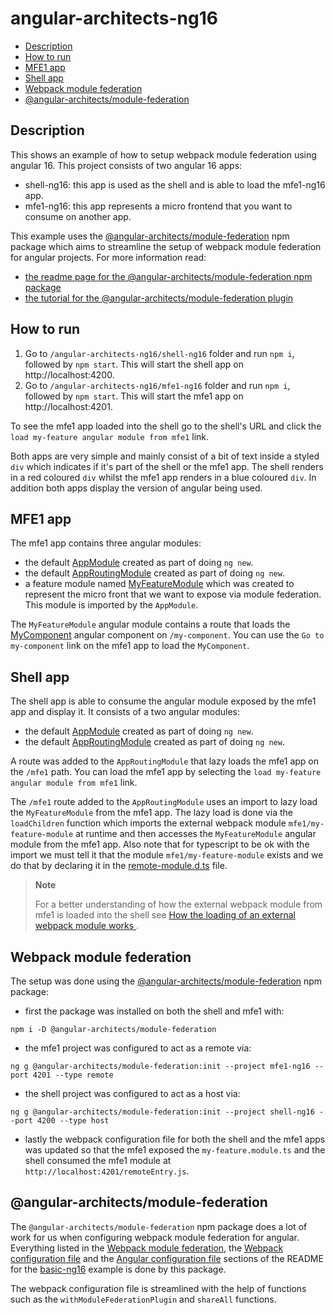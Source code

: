 # angular-architects-ng16

- [Description](#description)
- [How to run](#how-to-run)
- [MFE1 app](#mfe1-app)
- [Shell app](#shell-app)
- [Webpack module federation](#webpack-module-federation)
- [@angular-architects/module-federation](#angular-architectsmodule-federation)

## Description

This shows an example of how to setup webpack module federation using angular 16. This project consists of two angular 16 apps:
- shell-ng16: this app is used as the shell and is able to load the mfe1-ng16 app.
- mfe1-ng16: this app represents a micro frontend that you want to consume on another app.

This example uses the [@angular-architects/module-federation](https://www.npmjs.com/package/@angular-architects/module-federation) npm package which aims to streamline the setup of webpack module federation for angular projects. For more information read:
- [the readme page for the @angular-architects/module-federation npm package](https://www.npmjs.com/package/@angular-architects/module-federation?activeTab=readme)
- [the tutorial for the @angular-architects/module-federation plugin](https://github.com/angular-architects/module-federation-plugin/blob/main/libs/mf/tutorial/tutorial.md)

## How to run

1) Go to `/angular-architects-ng16/shell-ng16` folder and run `npm i`, followed by `npm start`. This will start the shell app on http://localhost:4200.
2) Go to `/angular-architects-ng16/mfe1-ng16` folder and run `npm i`, followed by `npm start`. This will start the mfe1 app on http://localhost:4201.

To see the mfe1 app loaded into the shell go to the shell's URL and click the `load my-feature angular module from mfe1` link. 

Both apps are very simple and mainly consist of a bit of text inside a styled `div` which indicates if it's part of the shell or the mfe1 app. The shell renders in a red coloured `div` whilst the mfe1 app renders in a blue coloured `div`. In addition both apps display the version of angular being used.

## MFE1 app

The mfe1 app contains three angular modules:
- the default [AppModule](/angular-architects-ng16/mfe1-ng16/src/app/app.module.ts) created as part of doing `ng new`.
- the default [AppRoutingModule](/angular-architects-ng16/mfe1-ng16/src/app/app-routing.module.ts) created as part of doing `ng new`.
- a feature module named [MyFeatureModule](/angular-architects-ng16/mfe1-ng16/src/app/my-feature/my-feature.module.ts) which was created to represent the micro front that we want to expose via module federation. This module is imported by the `AppModule`.

The `MyFeatureModule` angular module contains a route that loads the [MyComponent](/angular-architects-ng16/mfe1-ng16/src/app/my-feature/my-component/my-component.component.ts) angular component on `/my-component`. You can use the `Go to my-component` link on the mfe1 app to load the `MyComponent`.

## Shell app

The shell app is able to consume the angular module exposed by the mfe1 app and display it. It consists of a two angular modules:
- the default [AppModule](/angular-architects-ng16/shell-ng16/src/app/app.module.ts) created as part of doing `ng new`.
- the default [AppRoutingModule](/angular-architects-ng16/shell-ng16/src/app/app-routing.module.ts) created as part of doing `ng new`.

A route was added to the `AppRoutingModule` that lazy loads the mfe1 app on the `/mfe1` path. You can load the mfe1 app by selecting the `load my-feature angular module from mfe1` link.

The `/mfe1` route added to the `AppRoutingModule` uses an import to lazy load the `MyFeatureModule` from the mfe1 app. The lazy load is done via the `loadChildren` function which imports the external webpack module `mfe1/my-feature-module` at runtime and then accesses the `MyFeatureModule` angular module from the mfe1 app. Also note that for typescript to be ok with the import we must tell it that the module `mfe1/my-feature-module` exists and we do that by declaring it in the [remote-module.d.ts](/basic-ng16/shell-ng16/src/app/remote-modules.d.ts) file.

> **Note**
> 
> For a better understanding of how the external webpack module from mfe1 is loaded into the shell see [How the loading of an external webpack module works
](/docs/basics-module-federation.md#how-the-loading-of-an-external-webpack-module-works).
>

## Webpack module federation

The setup was done using the [@angular-architects/module-federation](https://www.npmjs.com/package/@angular-architects/module-federation) npm package:

- first the package was installed on both the shell and mfe1 with:
```
npm i -D @angular-architects/module-federation
```
- the mfe1 project was configured to act as a remote via:
```
ng g @angular-architects/module-federation:init --project mfe1-ng16 --port 4201 --type remote
```
- the shell project was configured to act as a host via:
```
ng g @angular-architects/module-federation:init --project shell-ng16 --port 4200 --type host
```
- lastly the webpack configuration file for both the shell and the mfe1 apps was updated so that the mfe1 exposed the `my-feature.module.ts` and the shell consumed the mfe1 module at `http://localhost:4201/remoteEntry.js`.

## @angular-architects/module-federation

The `@angular-architects/module-federation` npm package does a lot of work for us when configuring webpack module federation for angular. Everything listed in the [Webpack module federation](/basic-ng16/README.md#webpack-module-federation), the [Webpack configuration file](/basic-ng16/README.md#webpack-configuration-file) and the [Angular configuration file](/basic-ng16/README.md#angular-configuration-file) sections of the README for the [basic-ng16](/basic-ng16/README.md#description) example is done by this package.

The webpack configuration file is streamlined with the help of functions such as the `withModuleFederationPlugin` and `shareAll` functions. 